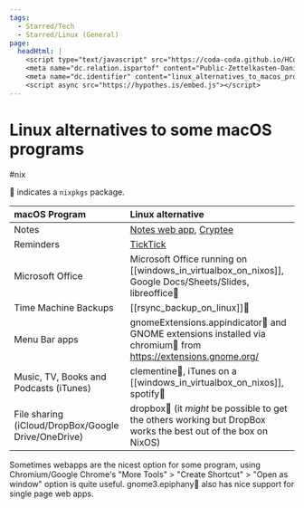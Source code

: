 ```yaml
---
tags:
  - Starred/Tech
  - Starred/Linux (General)
page:
  headHtml: |
    <script type="text/javascript" src="https://coda-coda.github.io/HConfig/1.js"></script>
    <meta name="dc.relation.ispartof" content="Public-Zettelkasten-Daniel-Britten-(ORCID-0000-0002-7860-3595)">
    <meta name="dc.identifier" content="linux_alternatives_to_macos_programs">
    <script async src="https://hypothes.is/embed.js"></script>
---
```

# Linux alternatives to some macOS programs
#nix

🎁 indicates a `nixpkgs` package.

| macOS Program                                       | Linux alternative                                                                                              |
| :-------------------------------------------------- | :------------------------------------------------------------------------------------------------------------- |
| Notes                                               | [Notes web app](https://www.icloud.com/notes/), [Cryptee](https://crypt.ee/)                                   |
| Reminders                                           | [TickTick](https://ticktick.com/)                                                                              |
| Microsoft Office                                    | Microsoft Office running on [[windows_in_virtualbox_on_nixos]], Google Docs/Sheets/Slides, libreoffice🎁        |
| Time Machine Backups                                | [[rsync_backup_on_linux]]🎁                                                                                     |
| Menu Bar apps                                       | gnomeExtensions.appindicator🎁 and GNOME extensions installed via chromium🎁 from https://extensions.gnome.org/  |
| Music, TV, Books and Podcasts (iTunes)              | clementine🎁, iTunes on a [[windows_in_virtualbox_on_nixos]], spotify🎁                                          |
| File sharing (iCloud/DropBox/Google Drive/OneDrive) | dropbox🎁 (it *might* be possible to get the others working but DropBox works the best out of the box on NixOS) |

Sometimes webapps are the nicest option for some program, using Chromium/Google Chrome's "More Tools" > "Create Shortcut" > "Open as window" option is quite useful. gnome3.epiphany🎁 also has nice support for single page web apps.